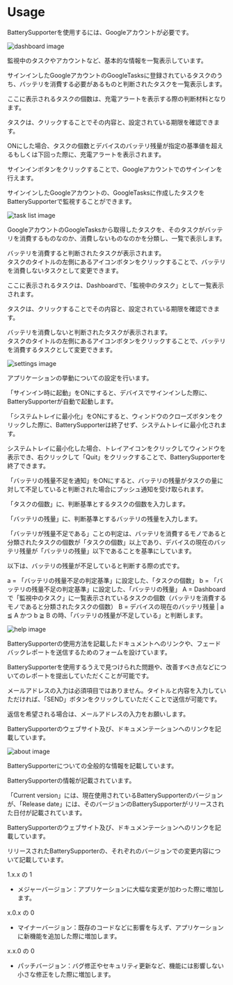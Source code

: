 # Usage

<note>
BatterySupporterを使用するには、Googleアカウントが必要です。
</note>

[//]: # (Dashboard)
<chapter>
<title>Dashboard</title>
<img src="dashboard.png" alt="dashboard image"/>
<p>監視中のタスクやアカウントなど、基本的な情報を一覧表示しています。</p>

<chapter>
<title>監視中のタスク</title>
<p>サインインしたGoogleアカウントのGoogleTasksに登録されているタスクのうち、バッテリを消費する必要があるものと判断されたタスクを一覧表示します。</p>
<p>ここに表示されるタスクの個数は、充電アラートを表示する際の判断材料となります。</p>
<note>
<p>タスクは、クリックすることでその内容と、設定されている期限を確認できます。</p>
</note>
</chapter>

<chapter>
<title>監視のON/OFF</title>
<p>ONにした場合、タスクの個数とデバイスのバッテリ残量が指定の基準値を超えるもしくは下回った際に、充電アラートを表示されます。</p>
</chapter>

<chapter>
<title>アカウント</title>
<p>サインインボタンをクリックすることで、Googleアカウントでのサインインを行えます。</p>
<p>サインインしたGoogleアカウントの、GoogleTasksに作成したタスクをBatterySupporterで監視することができます。</p>
</chapter>
</chapter>

[//]: # (Task list)
<chapter>
<title>Task list</title>
<img src="task-list.png" alt="task list image"/>
<p>GoogleアカウントのGoogleTasksから取得したタスクを、そのタスクがバッテリを消費するものなのか、消費しないものなのかを分類し、一覧で表示します。</p>

<chapter>
<title>バッテリを消費するタスク</title>
<p>
バッテリを消費すると判断されたタスクが表示されます。<br/>
タスクのタイトルの左側にあるアイコンボタンをクリックすることで、バッテリを消費しないタスクとして変更できます。
</p>
<p>ここに表示されるタスクは、Dashboardで、「監視中のタスク」として一覧表示されます。</p>
<note>
<p>タスクは、クリックすることでその内容と、設定されている期限を確認できます。</p>
</note>
</chapter>

<chapter>
<title>バッテリを消費しないタスク</title>
<p>
バッテリを消費しないと判断されたタスクが表示されます。<br/>
タスクのタイトルの左側にあるアイコンボタンをクリックすることで、バッテリを消費するタスクとして変更できます。
</p>
</chapter>
</chapter>

[//]: # (Settings)
<chapter>
<title>Settings</title>
<img src="settings.png" alt="settings image"/>
<p>アプリケーションの挙動についての設定を行います。</p>

<chapter>
<title>起動設定</title>
<p>「サインイン時に起動」をONにすると、デバイスでサインインした際に、BatterySupporterが自動で起動します。</p>
<p>「システムトレイに最小化」をONにすると、ウィンドウのクローズボタンをクリックした際に、BatterySupporterは終了せず、システムトレイに最小化されます。</p>
<note>
システムトレイに最小化した場合、トレイアイコンをクリックしてウィンドウを表示でき、右クリックして「Quit」をクリックすることで、BatterySupporterを終了できます。
</note>
</chapter>

<chapter>
<title>通知設定</title>
<p>「バッテリの残量不足を通知」をONにすると、バッテリの残量がタスクの量に対して不足していると判断された場合にプッシュ通知を受け取られます。</p>
</chapter>

<chapter>
<title>バッテリ残量不足の判断基準</title>
<p>「タスクの個数」に、判断基準とするタスクの個数を入力します。</p>
<p>「バッテリの残量」に、判断基準とするバッテリの残量を入力します。</p>
<note>
「バッテリが残量不足である」ことの判定は、バッテリを消費するモノであると分類されたタスクの個数が「タスクの個数」以上であり、デバイスの現在のバッテリ残量が「バッテリの残量」以下であることを基準にしています。
<br/>
</note>
<p>以下は、バッテリの残量が不足していると判断する際の式です。</p>
<code-block>
a = 「バッテリの残量不足の判定基準」に設定した、「タスクの個数」
b = 「バッテリの残量不足の判定基準」に設定した、「バッテリの残量」
A = Dashboardで「監視中のタスク」に一覧表示されているタスクの個数（バッテリを消費するモノであると分類されたタスクの個数）
B = デバイスの現在のバッテリ残量
|
a ≦ A かつ b ≧ B の時、「バッテリの残量が不足している」と判断します。
</code-block>
</chapter>
</chapter>

[//]: # (Help)
<chapter>
<title>Help</title>
<img src="help.png" alt="help image"/>
<p>BatterySupporterの使用方法を記載したドキュメントへのリンクや、フェードバックレポートを送信するためのフォームを設けています。</p>

<chapter>
<title>フェードバックレポートの提出</title>
<p>BatterySupporterを使用するうえで見つけられた問題や、改善すべき点などについてのレポートを提出していただくことが可能です。</p>
<note>
<p>メールアドレスの入力は必須項目ではありません。タイトルと内容を入力していただければ、「SEND」ボタンをクリックしていただくことで送信が可能です。</p>
<p>返信を希望される場合は、メールアドレスの入力をお願いします。</p>
</note>
</chapter>

<chapter>
<title>Links</title>
<p>BatterySupporterのウェブサイト及び、ドキュメンテーションへのリンクを記載しています。</p>
</chapter>
</chapter>

[//]: # (About)
<chapter>
<title>About</title>
<img src="about.png" alt="about image"/>
<p>BatterySupporterについての全般的な情報を記載しています。</p>

<chapter>
<title>Information</title>
<p>BatterySupporterの情報が記載されています。</p>
<p>「Current version」には、現在使用されているBatterySupporterのバージョンが、「Release date」には、そのバージョンのBatterySupporterがリリースされた日付が記載されています。</p>
</chapter>

<chapter>
<title>Links</title>
<p>BatterySupporterのウェブサイト及び、ドキュメンテーションへのリンクを記載しています。</p>
</chapter>

<chapter>
<title>Release note</title>
<p>リリースされたBatterySupporterの、それぞれのバージョンでの変更内容について記載しています。</p>
<note title="バージョンの表現について">
1.x.x の 1

- メジャーバージョン：アプリケーションに大幅な変更が加わった際に増加します。

x.0.x の 0

- マイナーバージョン：既存のコードなどに影響を与えず、アプリケーションに新機能を追加した際に増加します。

x.x.0 の 0

- パッチバージョン：バグ修正やセキュリティ更新など、機能には影響しない小さな修正をした際に増加します。
</note>
</chapter>
</chapter>

